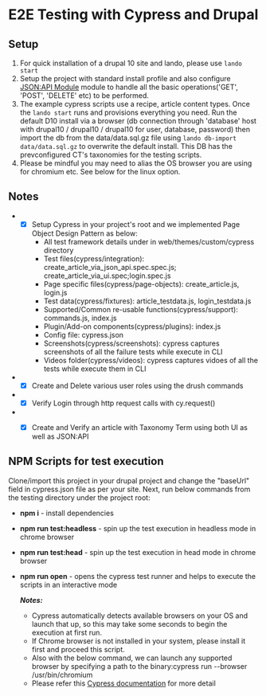 # E2E Testing with Cypress and Drupal

## Setup
1. For quick installation of a drupal 10 site and lando, please use `lando start`
2. Setup the project with standard install profile and also configure [JSON:API Module](https://www.drupal.org/project/jsonapi) module to handle all the basic operations('GET', 'POST', 'DELETE' etc) to be performed.
3. The example cypress scripts use a recipe, article content types. Once the `lando start` runs and provisions everything you need. Run the default D10 install via a browser (db connection through 'database' host with drupal10 / drupal10 / drupal10 for user, database, password) then import the db from the data/data.sql.gz file using `lando db-import data/data.sql.gz` to overwrite the default install. This DB has the prevconfigured CT's taxonomies for the testing scripts.
4. Please be mindful you may need to alias the OS browser you are using for chromium etc. See below for the linux option.

## Notes

  * - [x] Setup Cypress in your project's root and we implemented Page Object Design Pattern as below:
       + All test framework details under in web/themes/custom/cypress directory
       + Test files(cypress/integration): create_article_via_json_api.spec.spec.js; create_article_via_ui.spec;login.spec.js
       + Page specific files(cypress/page-objects): create_article.js, login.js
       + Test data(cypress/fixtures): article_testdata.js, login_testdata.js
       + Supported/Common re-usable functions(cypress/support): commands.js, index.js
       + Plugin/Add-on components(cypress/plugins): index.js
       + Config file: cypress.json
       + Screenshots(cypress/screenshots): cypress captures screenshots of all the failure tests while execute in CLI
       + Videos folder(cypress/videos): cypress captures vidoes of all the tests while execute them in CLI

  * - [x] Create and Delete various user roles using the drush commands

  * - [x] Verify Login through http request calls with cy.request()
  
  * - [x] Create and Verify an article with Taxonomy Term using both UI as well as JSON:API


## NPM Scripts for test execution

Clone/import this project in your drupal project and change the "baseUrl" field in cypress.json file as per your site. Next, run below commands from the testing directory under the project root:
   + **npm i** - install dependencies
   + **npm run test:headless** - spin up the test execution in headless mode in chrome browser
   + **npm run test:head** - spin up the test execution in head mode in chrome browser
   + **npm run open** - opens the cypress test runner and helps to execute the scripts in an interactive mode
                                                                                                                            
     **_Notes:_**
     + Cypress automatically detects available browsers on your OS and launch that up, so this may take some seconds to begin the execution at first run.
     + If Chrome browser is not installed in your system, please install it first and proceed this script.
     + Also with the below command, we can launch any supported browser by specifying a path to the binary:cypress run --browser /usr/bin/chromium
     + Please refer this [Cypress documentation](https://docs.cypress.io/guides/guides/launching-browsers.html) for more detail




